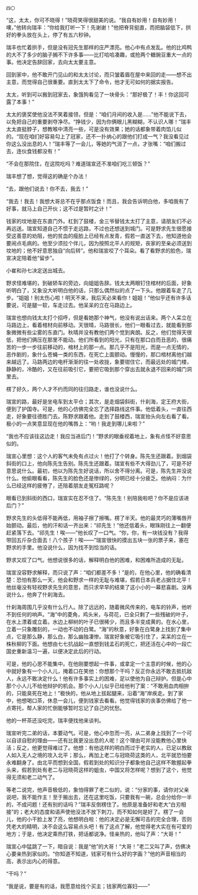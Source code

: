     四〇 

   “这，太太，你可不晓得！”晓荷笑得很甜美的说。“我自有妙用！自有妙用！噢，”他转向瑞丰：“你给我打听一下！先谢谢！”他把脊背挺直，而把脑袋低下，拱好的拳头放在头上，停了有五六秒钟。

   瑞丰也忙着拱手，但是没有冠先生那样的庄严漂亮。他心中有点发乱。他的比鸡鸭的大不了多少的脑子搁不下许多事——比打哈哈凑趣，或抢两个糖豌豆重大一点的事。他决定告辞回家，去向太太要主意。

   回到家中，他不敢开门见山的和太太讨论，而只皱着眉在屋中来回的走——想不出主意，而觉得自己很重要。直到太太下了命令，他才无可如何的据实报告。

   太太，听到可以搬到冠家去，象饿狗看见了一块骨头：“那好极了！丰！你这回可露了本事！”

   太太的褒奖使他没法不笑着接领，但是：“咱们月间的收入是……”他不能说下去，以免把自己的重要剥夺净尽。“挣钱少，因为你俩眼儿黑糊糊，不认识人哪！”瑞丰太太直挺脖子，想教喉中清亮一些，可是没有效果；她的话都象带着肉馅儿似的。“现在咱们好容易勾上了冠家，还不一扑纳心的跟他们打成一气？我没看见过你这么没出息的人！”瑞丰等了一会儿，等她的气消了一点，才张嘴：“咱们搬过去，连伙食钱都没有！”

   “不会在那院住，在这院吃吗？难道瑞宣还不准咱们吃三顿饭？”

   瑞丰想了想，觉得这的确是个办法！

   “去，跟他们说去！你不去，我去！”

   “我去！我去！我想大哥总不在乎那点饭食！而且，我会告诉明白他，多咱我有了好事，就马上自己开伙；这不过是暂时之计！”

   钱家的坟地是在东直门外。杠到了鼓楼，金三爷替钱太太打了主意，请朋友们不必再远送。瑞宣知道自己不惯于走远路，不过也还想送到城门。可是野求先生很愿接受这善意的劝阻，他的贫血的瘦脸上已经有点发青，假若一直送下去，他知道他会要闹点毛病的。他至少须拉个伴儿，因为按照北平人的规矩，丧家的至亲必须送到坟地的；他不好意思独自“向后转”。他和瑞宣咬了个耳朵。看了看野求的脸色，瑞宣决定陪着他“留步”。

   小崔和孙七决定送出城去。

   野求怪难堪的，到破轿车的旁边，向姐姐告辞。钱太太两眼钉住棺材的后面，好象听明白了，又象没大听明白他的话，只那么偶然似的点了一下头。他跟着车走了几步。“姐姐！别太伤心啦！明天不来，我后天必来看你！姐姐！”他似乎还有许多话要说，可是腿一软，车走过去。他呆呆的立在马路边上。

   瑞宣也想向钱太太打个招呼，但是看她那个神气，他没有说出话来。两个人呆立在马路边上，看着棺材向前移动。天很晴，马路很长，他们一眼看过去，就能看到那象微微有些尘雾的东直门。秋晴并没有教他们两个觉到爽朗。反之，他们觉得天很低，把他们俩压在那里不能动。他们所看到的阳光，只有在那口白而丑恶的，很痛苦的一步一步往前移动的，棺材上的那一点。那几乎不是阳光，而是一点无情的，恶作剧的，象什么苍蝇一类的东西，在死亡上面颤动。慢慢的，那口棺材离他们越来越远了。马路两边的电杆渐渐的往一处收拢，象要钳住它，而最远处的城门楼，静静的，冷酷的，又在往前吸引它，要把它吸到那个穿出去就永退不回来的城门洞里去。

   楞了好久，两个人才不约而同的往归路走，谁也没说什么。

   瑞宣的路，最好是坐电车到太平仓；其次，是走烟袋斜街，什刹海，定王府大街，便到了护国寺。可是，他的心仿佛完全忘了选择路线这件事。他低着头，一直往西走，好象要往德胜门去。陈野求跟着他。走到了鼓楼西，瑞宣抬头向左右看了看。极小的一点笑意显现在他的嘴唇上：“哟！我走到哪儿来啦？”

   “我也不应该往这边走！我应当进后门！”野求的眼垂视着地上，象有点怪不好意思似的。

   瑞宣心里想：这个人的客气未免有点过火！他打了个转身。陈先生还跟着。到烟袋斜街的口上，他向陈先生告别。陈先生还跟着。瑞宣有些不大得劲儿了，可是不好意思说什么。最初，他以为陈先生好说话，所以舍不得分离。可是，陈先生并没说什么。他偷眼看看，陈先生的脸色还是惨绿的，分明已经十分疲乏。他纳闷：为什么已经这样的疲倦了，还陪着朋友走冤枉路呢？

   眼看已到斜街的西口，瑞宣实在忍不住了。“陈先生！别陪我啦吧？你不是应该进后门？”

   野求先生的头低得不能再低，用袖子擦了擦嘴。楞了半天。他的最灵巧的薄嘴唇开始颤动。最后，他的汗和话一齐出来：“祁先生！”他还低着头，眼珠刚往上一翻便赶紧落下去。“祁先生！唉——”他长叹了一口气。“你，你，有一块钱没有？我得带回五斤杂合面去！八个孩子！唉——”瑞宣很快的摸出五块一张的票子来，塞在野求的手里。他没说什么，因为找不到恰当的话。

   野求又叹了口气。他想说很多的话，解释明白他的困难，和困难所造成的无耻。

   瑞宣没容野求解释，而只说了声：“咱们都差不多！”是的，在他心里，他的确看清楚：恐怕有那么一天，他会和野求一样的无耻与难堪，假若日本兵老占据住北平！他丝毫没有轻视野求先生的意思，而只求早早的结束了这小小的一幕悲喜剧。没再说什么，他奔了什刹海去。

   什刹海周围几乎没有什么行人。除了远远的，随着微风传来的，电车的铃声，他听不到任何的响声。“海”中的菱角，鸡头米，与荷花，已全只剩了一些残破的叶子，在水上漂着或立着。水边上柳树的叶子已很稀少，而且多半变成黄的。在水心里，立着一只象雕刻的，一动也不动的白鹭。“海”的秋意，好象在白鹭身上找到了集中点，它是那么静，那么白，那么幽独凄惨。瑞宣好象被它吸引住了，呆呆的立在一株秋柳的下面。他想由七七抗战起一直想到钱孟石的死亡，把还活在心中的一段亡国史重新温习一遍，以便决定此后的行动。

   可是，他的心思不能集中。在他刚要想起一件事，或拿定一个主意的时候，他的心中就好象有一个小人儿，掩着口在笑他：你想那个干吗？反正你永远不敢去抵抗敌人，永远不敢决定什么！他有许多事实上的困难，足以使他为自己辩护。但是心中那个小人儿不给他辩护的机会。那个小人儿似乎已给他判了案：“不敢用血肉相拚的，只能臭死在地上！”极快的，他从地上拔起腿来，沿着“海”岸疾走。到了家中，他想喝口茶，休息一会儿，便到钱家去看看。他觉得钱家的丧事仿佛给了他一点寄托，帮人家的忙倒能够暂时忘记了自己的忧愁。

   他的一杯茶还没吃完，瑞丰便找他来谈判。

   瑞宣听完二弟的话，本要动气。可是，他心中忽而一亮，从二弟身上找到了一个可以自谅自慰的理由——还有比我更没出息的人呢！这个理由可并没能教他心里快活；反之，他更觉得难过了。他想：有他这样的明白而过于老实的人，已足以教敌人如入无人之境的攻入北平；那么，再加上老二与冠晓荷这类的人，北平就恐怕要永难翻身了。由北平而想到全国，假若到处的知识分子都象他自己这样不敢握起拳头来，假若到处有老二与冠晓荷这样的蛆虫，中国又将怎样呢？想到了这个，他觉得无须和老二动气了。

   等老二说完，他声音极低的，象怕得罪了老二似的，说：“分家的事，请你对父亲说吧，我不能作主！至于搬出去，还在这里吃饭，只要我有一碗，总会分给你一半的，不成问题！还有别的话吗？”瑞丰反倒楞住了。他原是准备好和老大“白刃相接”的；老大的态度和语声使他没法不放下刺刀，而不知如何是好了。楞了一会儿，他的小干脸上发了亮，他想明白啦：他的决定必是无懈可击的完全合理，否则凭老大的精明，决不会这么容易点头吧！有了这点了解，他觉得老大实在有可爱的地方；于是，他决定乘热打铁，把话都说净。怪亲热的，他叫了声：“大哥！”

   瑞宣心中猛跳了一下，暗自说：我是“他”的大哥！“大哥！”老二又叫了声，仿佛决心要亲热到家似的。“你知道不知道，钱家可有什么好的字画？”他的声音相当的高，表示出内心的得意。

   “干吗？”

   “我是说，要是有的话，我愿意给找个买主；钱家两位寡妇——”

